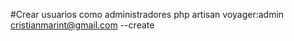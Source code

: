 
#Crear usuarios como administradores
    php artisan voyager:admin cristianmarint@gmail.com --create